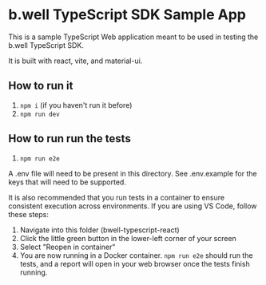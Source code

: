 # b.well TypeScript SDK Sample App

This is a sample TypeScript Web application meant to be used in testing the b.well TypeScript SDK.

It is built with react, vite, and material-ui.

## How to run it

1. `npm i` (if you haven't run it before)
2. `npm run dev`

## How to run run the tests

1. `npm run e2e`

A .env file will need to be present in this directory. See .env.example for the keys that will need to be supported.

It is also recommended that you run tests in a container to ensure consistent execution across environments. If you are using VS Code, follow these steps:

1. Navigate into this folder (bwell-typescript-react)
2. Click the little green button in the lower-left corner of your screen
3. Select "Reopen in container"
4. You are now running in a Docker container. `npm run e2e` should run the tests, and a report will open in your web browser once the tests finish running.